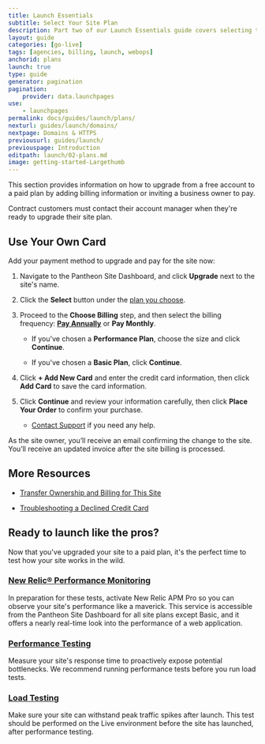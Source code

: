 ```yaml
---
title: Launch Essentials
subtitle: Select Your Site Plan
description: Part two of our Launch Essentials guide covers selecting the right site plan to cover your needs.
layout: guide
categories: [go-live]
tags: [agencies, billing, launch, webops]
anchorid: plans
launch: true
type: guide
generator: pagination
pagination:
    provider: data.launchpages
use:
    - launchpages
permalink: docs/guides/launch/plans/
nexturl: guides/launch/domains/
nextpage: Domains & HTTPS
previousurl: guides/launch/
previouspage: Introduction
editpath: launch/02-plans.md
image: getting-started-Largethumb
---
```


This section provides information on how to upgrade from a free account to a paid plan by adding billing information or inviting a business owner to pay.

Contract customers must contact their account manager when they're ready to upgrade their site plan.

## Use Your Own Card

Add your payment method to upgrade and pay for the site now:

1. Navigate to the Pantheon Site Dashboard, and click **Upgrade** next to the site's name.

1. Click the **Select** button under the [plan you choose](https://pantheon.io/pricing/).

1. Proceed to the **Choose Billing** step, and then select the billing frequency: [**Pay Annually**](/annual-billing) or **Pay Monthly**.

   - If you've chosen a **Performance Plan**, choose the size and click **Continue**.

   - If you've chosen a **Basic Plan**, click **Continue**.

1. Click **+ Add New Card** and enter the credit card information, then click **Add Card** to save the card information.

1. Click **Continue** and review your information carefully, then click **Place Your Order** to confirm your purchase.

   - [Contact Support](/guides/support/contact-support) if you need any help.

As the site owner, you’ll receive an email confirming the change to the site. You’ll receive an updated invoice after the site billing is processed.

## More Resources

- [Transfer Ownership and Billing for This Site](/site-billing#transfer-ownership-and-billing-for-this-site)

- [Troubleshooting a Declined Credit Card](https://stripe.com/docs/declines/codes)


<Accordion title="Level Up: Load and Performance Tests (Optional)" id="host-specific1" icon="graduation-cap">

## Ready to launch like the pros?

Now that you've upgraded your site to a paid plan, it's the perfect time to test how your site works in the wild.

### [New Relic&reg; Performance Monitoring](/new-relic/#activate-new-relic-performance-monitoring)

In preparation for these tests, activate New Relic APM Pro so you can observe your site's performance like a maverick. This service is accessible from the Pantheon Site Dashboard for all site plans except Basic, and it offers a nearly real-time look into the performance of a web application.

### [Performance Testing](/load-and-performance-testing/#performance-testing)

Measure your site's response time to proactively expose potential bottlenecks. We recommend running performance tests before you run load tests.

### [Load Testing](/load-and-performance-testing/#load-testing)

Make sure your site can withstand peak traffic spikes after launch. This test should be performed on the Live environment before the site has launched, after performance testing.

</Accordion>
